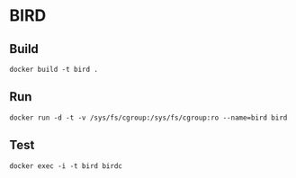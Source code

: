 # BIRD

## Build

    docker build -t bird .

## Run

    docker run -d -t -v /sys/fs/cgroup:/sys/fs/cgroup:ro --name=bird bird

## Test

    docker exec -i -t bird birdc
